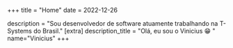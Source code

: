 +++
title = "Home"
date = 2022-12-26

description = "Sou desenvolvedor de software atuamente trabalhando na T-Systems do Brasil."
[extra]
description_title = "Olá, eu sou o Vinicius 😁 "
name="Vinicius"
+++

 

